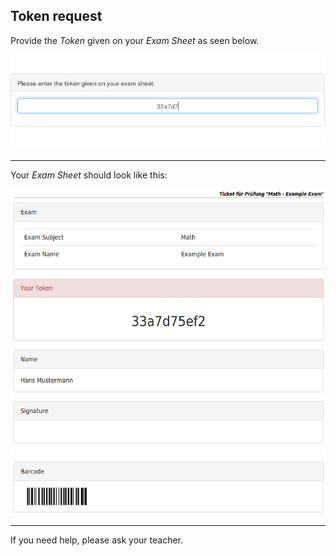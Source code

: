 ## Token request

Provide the *Token* given on your *Exam Sheet* as seen below.

![Insert token](img/token.gif)

----

Your *Exam Sheet* should look like this:

![PDF of ticket](img/ticket-pdf2.png)

----

If you need help, please ask your teacher.